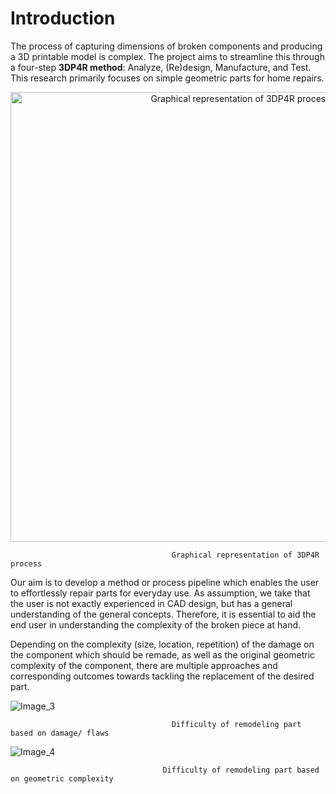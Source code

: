 # Introduction

The process of capturing dimensions of broken components and producing a 3D printable model is complex. The project aims to streamline this through a four-step **3DP4R method**: Analyze, (Re)design, Manufacture, and Test. This research primarily focuses on simple geometric parts for home repairs.
<p align="center">
  <img src="![Image_2_3](https://github.com/user-attachments/assets/a30c16ec-33a7-46b0-bdd4-f329d70f5dda)" alt="Graphical representation of 3DP4R process" width="720"/>
</p>

                      
                                        Graphical representation of 3DP4R process
Our aim is to develop a method or process pipeline which enables the user to effortlessly repair parts for everyday use. As assumption, we take that the user is not exactly experienced in CAD design, but has a general understanding of the general concepts. Therefore, it is essential to aid the end user in understanding the complexity of the broken piece at hand.

Depending on the complexity (size, location, repetition) of the damage on the component which should be remade, as well as the original geometric complexity of the component, there are multiple approaches and corresponding outcomes towards tackling the replacement of the desired part.

![Image_3](https://github.com/user-attachments/assets/bda8832e-0e4c-4cad-bac1-276d943c9fdf)

                                        Difficulty of remodeling part based on damage/ flaws
![Image_4](https://github.com/user-attachments/assets/7132977a-7f56-4e35-b6dc-b6dd28162a0b)

                                      Difficulty of remodeling part based on geometric complexity 
                                        
